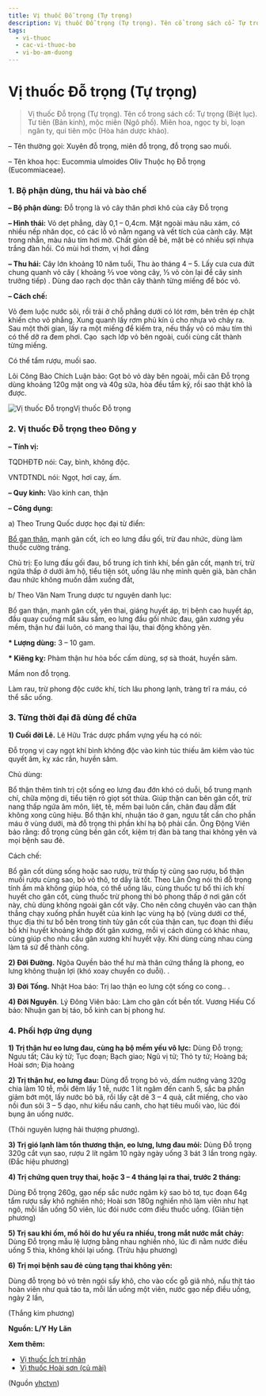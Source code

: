 ```yaml
---
title: Vị thuốc Đỗ trọng (Tự trọng)
description: Vị thuốc Đỗ trọng (Tự trọng). Tên cổ trong sách cổ- Tự trọng (Biệt lục). Tư tiên (Bản kinh), mộc miên (Ngô phố). Miên hoa, ngọc ty bì, loạn ngân ty, qui tiên mộc (Hòa hán dược khảo).
tags:
  - vi-thuoc
  - cac-vi-thuoc-bo
  - vi-bo-am-duong
---
```


# Vị thuốc Đỗ trọng (Tự trọng) 

> Vị thuốc Đỗ trọng (Tự trọng). Tên cổ trong sách cổ: Tự trọng (Biệt lục). Tư tiên (Bản kinh), mộc miên (Ngô phố). Miên hoa, ngọc ty bì, loạn ngân ty, qui tiên mộc (Hòa hán dược khảo).

– Tên thường gọi: Xuyên đỗ trọng, miên đỗ trọng, đỗ trọng sao muối.

– Tên khoa học: Eucommia ulmoides Oliv Thuộc họ Đỗ trọng (Eucommiaceae). 

### 1. Bộ phận dùng, thu hái và bào chế

**– Bộ phận dùng:** Đỗ trọng là vỏ cây thân phơi khô của cây Đỗ trọng 

**– Hình thái:** Vỏ dẹt phẳng, dày 0,1 – 0,4cm. Mặt ngoài màu nâu xám, có nhiều nếp nhăn dọc, có các lỗ vỏ nằm ngang và vết tích của cành cây. Mặt trong nhẵn, màu nâu tím hơi mờ. Chất giòn dễ bẻ, mặt bẻ có nhiều sợi nhựa trắng đàn hồi. Có mùi hơi thơm, vị hơi đắng

**– Thu hái:** Cây lớn khoảng 10 năm tuổi, Thu ào tháng 4 – 5. Lấy cưa cưa đứt chung quanh vỏ cây ( khoảng ⅔ voe vòng cây, ⅓ vỏ còn lại để cây sinh trưởng tiếp) . Dùng dao rạch dọc thân cây thành từng miếng để bóc vỏ.

**– Cách chế:**

Vỏ đem luộc nước sôi, rồi trải ở chỗ phẳng dưới có lót rơm, bên trên ép chặt khiến cho vỏ phẳng. Xung quanh lấy rơm phủ kín ủ cho nhựa vỏ chảy ra. Sau một thời gian, lấy ra một miếng để kiểm tra, nếu thấy vỏ có màu tím thì có thể dỡ ra đem phơi. Cạo  sạch lớp vỏ bên ngoài, cuối cùng cắt thành từng miếng.

Có thể tẩm rượu, muối sao. 

Lôi Công Bào Chích Luận bảo: Gọt bỏ vỏ dày bên ngoài, mỗi cân Đỗ trọng dùng khoảng 120g mật ong và 40g sữa, hòa đều tẩm kỹ, rồi sao thật khô là được.

![Vị thuốc Đỗ trọng](/imgs/yhctvn/Vi-thuoc-Do-trong.jpg)Vị thuốc Đỗ trọng

### 2. Vị thuốc Đỗ trọng theo Đông y

**– Tính vị:**

TQDHĐTĐ nói: Cay, bình, không độc.

VNTDTNDL nói: Ngọt, hơi cay, ấm.

**– Quy kinh:** Vào kinh can, thận

**– Công dụng:**

a) Theo Trung Quốc dược học đại từ điển:

[Bổ gan thận](/yhctvn/dai-cuong-thuoc-bo-dong-y), mạnh gân cốt, ích eo lưng đầu gối, trừ đau nhức, dùng làm thuốc cường tráng.

Chủ trị: Eo lưng đầu gối đau, bổ trung ích tinh khí, bền gân cốt, mạnh trí, trừ ngứa thấp ở dưới âm hộ, tiểu tiện sót, uống lâu nhẹ mình quên già, bàn chân đau nhức không muốn dẫm xuống đất,

b/ Theo Vân Nam Trung dược tư nguyên danh lục:

Bổ gan thận, mạnh gân cốt, yên thai, giáng huyết áp, trị bệnh cao huyết áp, đầu quay cuồng mắt sâu sấm, eo lưng đầu gối nhức đau, gân xương yếu mềm, thận hư đái luôn, có mang thai lậu, thai động không yên.

**\* Lượng dùng:** 3 – 10 gam.

**\* Kiêng kỵ:** Phàm thận hư hỏa bốc cấm dùng, sợ sà thoát, huyền sâm.

Mầm non đỗ trọng.

Làm rau, trừ phong độc cước khí, tích lâu phong lạnh, tràng trĩ ra máu, có thể sắc uống.

### 3. Từng thời đại đã dùng để chữa

**1) Cuối đời Lê.** Lê Hữu Trác dược phẩm vựng yếu hạ có nói:

Đỗ trọng vị cay ngọt khí bình không độc vào kinh túc thiếu âm kiêm vào túc quyết âm, kỵ xác rắn, huyền sâm.

Chủ dùng:

Bổ thận thêm tinh trị cột sống eo lưng đau đớn khó có duỗi, bổ trung mạnh chí, chữa mộng di, tiểu tiện rỏ giọt sót thừa. Giúp thận can bên gân cốt, trừ nang thấp ngứa âm môn, liệt, tê, mềm bại luôn cần, chân đau dẫm đất không xong cũng hiệu. Bổ thận khí, nhuận táo ở gan, ngưu tất cần cho phần máu ở vùng dưới, mà đỗ trọng thì phần khí hạ bộ phải cần. Ông Động Viên bảo rằng: đỗ trọng cũng bền gân cốt, kiệm trị đàn bà tang thai không yên và mọi bệnh sau đẻ.

Cách chế:

Bổ gân cốt dùng sống hoặc sao rượu, trừ thấp tý cũng sao rượu, bổ thận muối rượu cùng sao, bỏ vỏ thô, tơ dầy là tốt. Theo Lãn Ông nói thì đỗ trọng tính ấm mà không giúp hóa, có thể uống lâu, cùng thuốc tư bổ thì ích khí huyết cho gân cốt, cùng thuốc trừ phong thì bỏ phong thấp ở nơi gân cốt này, chủ dùng không ngoài gân cốt vậy. Cho nên công chuyên vào can thận thẳng chạy xuống phần huyết của kinh lạc vùng hạ bộ (vùng dưới cơ thể, thục địa thì tư bổ bên trong tinh tủy gân cốt của thận can, tục đoạn thì điều bố khí huyết khoảng khớp đốt gân xương, mỗi vị cách dùng có khác nhau, cùng giúp cho nhu cầu gân xương khí huyết vậy. Khi dùng cùng nhau cùng làm tá sứ để thành công.

**2) Đời Đường.** Ngõa Quyền bảo thể hư mà thân cứng thắng là phong, eo lưng không thuận lợi (khó xoay chuyển co duỗi). .

**3) Đời Tống.** Nhật Hoa báo: Trị lao thận eo lưng cột sống co cong.. .

**4) Đời Nguyên**. Lý Đông Viên bảo: Làm cho gân cốt bền tốt. Vương Hiếu Cố bảo: Nhuận gan bị táo, bổ kinh can bị phong hư.

### 4. Phối hợp ứng dụng

**1) Trị thận hư eo lưng đau, cùng hạ bộ mềm yếu vô lực:** Dùng Đỗ trọng; Ngưu tất; Câu kỷ tử; Tục đoạn; Bạch giao; Ngũ vị tử; Thỏ ty tử; Hoàng bá; Hoài sơn; Địa hoàng

**2) Trị thận hư, eo lưng đau:** Dùng đỗ trọng bỏ vỏ, dấm nướng vàng 320g chia làm 10 tễ, mỗi đêm lấy 1 tễ, nước 1 lít ngâm đến canh 5, sắc ba phần giảm bớt một, lấy nước bỏ bã, rồi lấy cật dê 3 – 4 quả, cắt miếng, cho vào nồi đun sôi 3 – 5 dạo, như kiểu nấu canh, cho hạt tiêu muối vào, lúc đói bụng ăn uống nước.

(Thôi nguyên lượng hải thượng phương).

**3) Trị gió lạnh làm tổn thương thận, eo lưng, lưng đau mỏi:** Dùng Đỗ trọng 320g cắt vụn sao, rượu 2 lít ngâm 10 ngày ngày uống 3 bát 3 lần trong ngày. (Đắc hiệu phương)

**4) Trị chứng quen trụy thai, hoặc 3 – 4 tháng lại ra thai, trước 2 tháng:**

Dùng Đỗ trọng 260g, gạo nếp sắc nước ngâm kỹ sao bỏ tơ, tục đoạn 64g tẩm rượu sấy khô nghiền nhỏ; Hoài sơn 180g nghiền nhỏ làm viên như hạt ngô, mỗi lần uống 50 viên, lúc đói nước cơm điếu thuốc uống. (Giản tiện phương)

**5) Trị sau khi ốm, mồ hôi do hư yếu ra nhiều, trong mắt nước mắt chảy:** Dùng Đỗ trọng mẫu lệ lượng bằng nhau nghiền nhỏ, lúc đi nằm nước điều uống 5 thìa, không khỏi lại uống. (Trửu hậu phương)

**6) Trị mọi bệnh sau đẻ cùng tạng thai không yên:**

Dùng đỗ trọng bỏ vỏ trên ngói sấy khô, cho vào cốc gỗ giã nhỏ, nấu thịt táo hoàn viên như quả táo ta, mỗi lần uống một viên, nước gạo nếp điều uống, ngày 2 lần,

(Thắng kim phương)

**Nguồn: L/Y Hy Lãn**

**Xem thêm:**

* [Vị thuốc Ích trí nhân](/yhctvn/vi-thuoc-ich-tri-nhan)
* [Vị thuốc Hoài sơn (củ mài)](/yhctvn/vi-thuoc-hoai-son-cu-mai)

(Nguồn <a href="https://yhctvn.com/vi-thuoc-do-trong-tu-trong/" target="_blank">yhctvn</a>)
